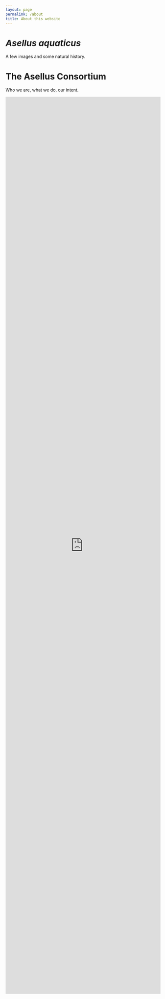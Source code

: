 ```yaml
---
layout: page
permalink: /about
title: About this website
---
```



# ___Asellus aquaticus___

A few images and some natural history.


# The Asellus Consortium

Who we are, what we do, our intent.

<iframe
  allowfullscreen="true"
  src="https://app.vosviewer.com/?json=https://raw.githubusercontent.com/mluerig/asellus-aquaticus/master/assets/data/vos_viewer_v1.json&simple_ui=true"
  width="100%"
  height="75%"
  style="border: 1px solid #ddd; max-width: 1200px; min-height: 500px"
>
</iframe>